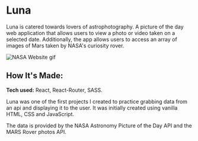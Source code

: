 # Luna

Luna is catered towards lovers of astrophotography. A picture of the day web application that allows users to view a photo or video taken on a selected date.
Additionally, the app allows users to access an array of images of Mars taken by NASA's curiosity rover.

![NASA Website gif](./src/assets/images/nasa.gif)

## How It's Made:

**Tech used:** React, React-Router, SASS.

Luna was one of the first projects I created to practice grabbing data from an api and displaying it to the user. It was initially created using vanilla HTML, CSS and JavaScript.

The data is provided by the NASA Astronomy Picture of the Day API and the MARS Rover photos API.

